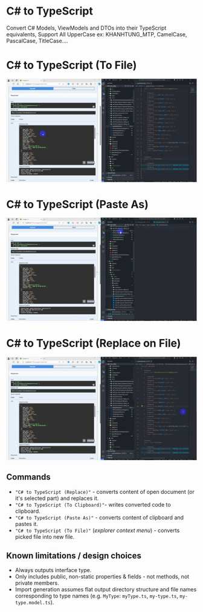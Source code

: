 # C# to TypeScript

Convert C# Models, ViewModels and DTOs into their TypeScript equivalents, Support All UpperCase ex: KHANHTUNG_MTP, CamelCase, PascalCase, TitleCase....

# C# to TypeScript (To File)

![In Action](https://raw.githubusercontent.com/khanhtungmtp/csharptoTS/master/images/cstotstofile.gif)

# C# to TypeScript (Paste As)

![In Action](https://raw.githubusercontent.com/khanhtungmtp/csharptoTS/master/images/cstotstpasteas.gif)

# C# to TypeScript (Replace on File)

![In Action](https://raw.githubusercontent.com/khanhtungmtp/csharptoTS/master/images/cstotstonfile.gif)

## Commands

-   `"C# to TypeScript (Replace)"` - converts content of open document (or it's selected part) and replaces it.
-   `"C# to TypeScript (To Clipboard)"`- writes converted code to clipboard.
-   `"C# to TypeScript (Paste As)"` - converts content of clipboard and pastes it.
-   `"C# to TypeScript (To File)"` (_explorer context menu_) - converts picked file into new file.

## Known limitations / design choices

-   Always outputs interface type.
-   Only includes public, non-static properties & fields - not methods, not private members.
-   Import generation assumes flat output directory structure and file names corresponding to type names (e.g. `MyType`: `myType.ts`, `my-type.ts`, `my-type.model.ts`).
